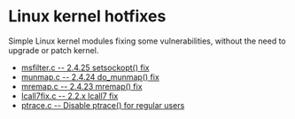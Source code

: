 Linux kernel hotfixes
=====================

Simple Linux kernel modules fixing some vulnerabilities, without the need to upgrade or patch kernel.

* [msfilter.c -- 2.4.25 setsockopt() fix](msfilter.c)
* [munmap.c -- 2.4.24 do_munmap() fix](munmap.c)
* [mremap.c -- 2.4.23 mremap() fix](mremap.c)
* [lcall7fix.c -- 2.2.x lcall7 fix](lcall7fix.c)
* [ptrace.c -- Disable ptrace() for regular users](ptrace.c)
